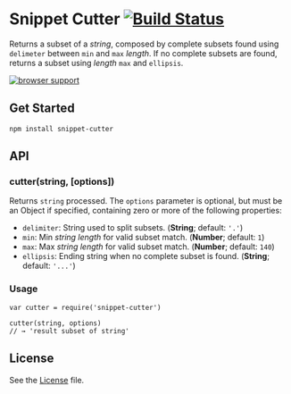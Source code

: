 # Snippet Cutter [![Build Status](https://travis-ci.org/grindcode/snippet-cutter.svg)](https://travis-ci.org/grindcode/snippet-cutter)

Returns a subset of a _string_, composed by complete subsets found using `delimeter` between `min` and `max` _length_. If no complete subsets are found, returns a subset using _length_ `max` and `ellipsis`.

[![browser support](https://ci.testling.com/grindcode/snippet-cutter.png)
](https://ci.testling.com/grindcode/snippet-cutter)

## Get Started
```
npm install snippet-cutter
```

## API
### cutter(string, [options])
Returns `string` processed. The `options` parameter is optional, but must be an Object if specified, containing zero or more of the following properties:
* `delimiter`: String used to split subsets. (**String**; default: `'.'`)
* `min`: Min _string length_ for valid subset match. (**Number**; default: `1`)
* `max`: Max _string length_ for valid subset match. (**Number**; default: `140`)
* `ellipsis`: Ending string when no complete subset is found. (**String**; default: `'...'`)

### Usage
```
var cutter = require('snippet-cutter')

cutter(string, options)
// → 'result subset of string'
```

## License
See the [License](LICENSE) file.

